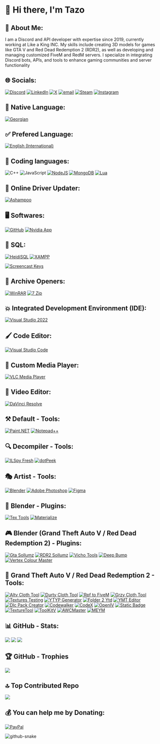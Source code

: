 # 👋 Hi there, I'm Tazo

## 💫 About Me:
I am a Discord and API developer with expertise since 2019, currently working at Like a King INC. My skills include creating 3D models for games like GTA V and Red Dead Redemption 2 (RDR2), as well as developing and managing customized FiveM and RedM servers. I specialize in integrating Discord bots, APIs, and tools to enhance gaming communities and server functionality

## 🌐 Socials:
[![Discord](https://img.shields.io/badge/Discord-%237289DA.svg?logo=discord&logoColor=white)](https://discord.com/users/1078307901694808164) 
[![LinkedIn](https://img.shields.io/badge/LinkedIn-%230077B5.svg?logo=linkedin&logoColor=white)](https://www.linkedin.com/in/tamazbenidze/) 
[![X](https://img.shields.io/badge/X-black.svg?logo=X&logoColor=white)](https://x.com/tamaz_benidze) 
[![email](https://img.shields.io/badge/Email-D14836?logo=gmail&logoColor=white)](mailto:tamaz.benidze16@gmail.com)
[![Steam](https://img.shields.io/badge/steam-blue?style=flat&logo=steam&logoColor=white)](https://steamcommunity.com/id/tamazius/)
[![Instagram](https://img.shields.io/badge/Instagram-%23E4405F.svg?logo=instagram&logoColor=white)](https://www.instagram.com/tamaz.benidze/)

## 👅 Native Language:
[![Georgian](https://img.shields.io/badge/GE-darkred?style=for-the-badge&label=Georgian&labelColor=white)](https://en.wikipedia.org/wiki/Georgia_(country))

## ✅ Prefered Language:
[![English (International)](https://img.shields.io/badge/EN-darkred?style=for-the-badge&label=English&labelColor=darkblue)](https://en.wikipedia.org/wiki/International_English)

## 📜 Coding languages:
![C++](https://img.shields.io/badge/c++-%2300599C.svg?style=for-the-badge&logo=c%2B%2B&logoColor=white)
![JavaScript](https://img.shields.io/badge/javascript-%23323330.svg?style=for-the-badge&logo=javascript&logoColor=%23F7DF1E)
[![NodeJS](https://img.shields.io/badge/node.js-6DA55F?style=for-the-badge&logo=node.js&logoColor=white)](https://nodejs.org/en)
[![MongoDB](https://img.shields.io/badge/MongoDB-%234ea94b.svg?style=for-the-badge&logo=mongodb&logoColor=white)](https://www.mongodb.com/)
[![Lua](https://img.shields.io/badge/lua-%232C2D72.svg?style=for-the-badge&logo=lua&logoColor=white)](https://www.lua.org/)

## 🧫 Online Driver Updater:
[![Ashampoo](https://img.shields.io/badge/Ashampoo-lightblue?style=for-the-badge)](https://www.ashampoo.com/)

## 🖥️ Softwares:
[![GitHub](https://img.shields.io/badge/GitHub-black?style=for-the-badge)](https://git-scm.com/)
[![Nvidia App](https://img.shields.io/badge/NVIDIA%20App-green?style=for-the-badge)](https://www.nvidia.com/en-us/software/nvidia-app/)

## 🧢 SQL:
[![HeidiSQL](https://img.shields.io/badge/SQL-white?style=for-the-badge&label=Heidi&labelColor=green)](https://www.heidisql.com/)
[![XAMPP](https://img.shields.io/badge/XAMPP-orange?style=for-the-badge)](https://www.apachefriends.org/)

[![Screencast Keys](https://img.shields.io/badge/Screencast%20Keys-black?style=for-the-badge)](https://extensions.blender.org/add-ons/screencast-keys/)

## 💼 Archive Openers:
[![WinRAR](https://img.shields.io/badge/WinRAR-red?style=for-the-badge)](https://www.rarlab.com/download.htm)
[![7 Zip](https://img.shields.io/badge/zip-white?style=for-the-badge&label=7&labelColor=black)](https://www.7-zip.org/download.html)

## 💥 Integrated Development Environment (IDE):
[![Visual Studio 2022](https://img.shields.io/badge/Visual%20Studio%202022-purple?style=for-the-badge)](https://visualstudio.microsoft.com/)

## 🖌️ Code Editor:
[![Visual Studio Code](https://img.shields.io/badge/Visual%20Studio%20Code-blue?style=for-the-badge)](https://code.visualstudio.com/)

## 🎴 Custom Media Player:
[![VLC Media Player](https://img.shields.io/badge/Media%20Player-white?style=for-the-badge&label=VLC&labelColor=orange)](https://www.videolan.org/)

## 🎥 Video Editor:
[![DaVinci Resolve](https://img.shields.io/badge/Resolve-red?style=for-the-badge&label=DaVinci&labelColor=yellow)](https://www.blackmagicdesign.com/products/davinciresolve)

## ⚒️ Default - Tools:
[![Paint.NET](https://img.shields.io/badge/.NET-blue?style=for-the-badge&label=Paint&labelColor=white)](https://www.getpaint.net/)
[![Notepad++](https://img.shields.io/badge/%2B%2B-green?style=for-the-badge&label=Notepad&labelColor=%23dcc576)](https://notepad-plus-plus.org/)

## 🔍 Decompiler - Tools:
[![ILSpy Fresh](https://img.shields.io/badge/Fresh-white?style=for-the-badge&label=ILSpy&labelColor=lightblue)](https://apps.microsoft.com/detail/xp8c26vdwlp4t4?launch=true&mode=full&hl=en-us&gl=ge&ocid=bingwebsearch)
[![dotPeek](https://img.shields.io/badge/Peek-white?style=for-the-badge&label=Dot&labelColor=black)](https://www.jetbrains.com/decompiler/)

## 🎭 Artist - Tools:
[![Blender](https://img.shields.io/badge/blender-orange?style=for-the-badge&logo=blender&logoColor=white)](https://www.blender.org/download/)
[![Adobe Photoshop](https://img.shields.io/badge/photoshop-blue?style=for-the-badge&logo=google%20photos&logoColor=white&label=adobe&labelColor=blue)](https://www.adobe.com/products/photoshop.html)
[![Figma](https://img.shields.io/badge/figma-black?style=for-the-badge&logo=figma&logoColor=white)](https://www.figma.com/downloads/)

## 🔌 Blender - Plugins:
[![Tex Tools](https://img.shields.io/badge/Tools-blue?style=for-the-badge&label=Tex&labelColor=red)](https://github.com/franMarz/TexTools-Blender/releases)
[![Materialize](https://img.shields.io/badge/Materialize-cyan?style=for-the-badge&cacheSeconds=https%3A%2F%2Fboundingboxsoftware.com%2Fmaterialize%2F)](https://boundingboxsoftware.com/materialize/)

## 🎮 Blender (Grand Theft Auto V / Red Dead Redemption 2) - Plugins:
[![Gta Sollumz](https://img.shields.io/badge/GTAV-darkgreen?style=for-the-badge&label=Sollumz&labelColor=orange)](https://docs.sollumz.org/)
[![RDR2 Sollumz](https://img.shields.io/badge/RDR2-darkred?style=for-the-badge&label=Sollumz&labelColor=orange)](https://github.com/Sollumz/Sollumz_RDR)
[![Vicho Tools](https://img.shields.io/badge/Tools-yellow?style=for-the-badge&label=Vicho&labelColor=orange)](https://github.com/Hancapo/VichoTools/releases)
[![Deep Bump](https://img.shields.io/badge/Bump-violet?style=for-the-badge&label=Deep&labelColor=pink)](https://github.com/HugoTini/DeepBump/releases)
[![Vertex Colour Master](https://img.shields.io/badge/VCM-green?style=for-the-badge)](https://github.com/andyp123/blender_vertex_color_master/releases)

## 🔧 Grand Theft Auto V / Red Dead Redemption 2 - Tools:
[![Altv Cloth Tool](https://img.shields.io/badge/tool-black?style=for-the-badge&label=altv%20cloth&labelColor=white)](https://github.com/indilo53/altv-cloth-tool/releases)
[![Durty Cloth Tool](https://img.shields.io/badge/tool-purple?style=for-the-badge&label=durty%20cloth&labelColor=pink)](https://gta.clothing/)
[![Rpf to FiveM](https://img.shields.io/badge/fivem-red?style=for-the-badge&label=rpf%202&labelColor=orange)](https://github.com/Frostcloud-Development/rpf2fivem-repository)
[![Grzy Cloth Tool](https://img.shields.io/badge/tool-gray?style=for-the-badge&label=grzy%20cloth&labelColor=%238A8B8B)](https://github.com/grzybeek/grzyClothTool/releases)
[![Textures Testing](https://img.shields.io/badge/Testing-yellow?style=for-the-badge&label=Textures&labelColor=cyan)](https://github.com/taz-o/TexturesTesting)
[![YTYP Generator](https://img.shields.io/badge/generator-cyan?style=for-the-badge&label=ytyp&labelColor=blue)](https://www.gta5-mods.com/tools/ytyp-generator-using-odrs)
[![Folder 2 Ytd](https://img.shields.io/badge/ytd-orange?style=for-the-badge&label=folder%202&labelColor=yellow)](https://github.com/Hancapo/Folder2YTD/releases)
[![YMT Editor](https://img.shields.io/badge/editor-green?style=for-the-badge&label=ymt&labelColor=%234b5320)](https://github.com/grzybeek/YMTEditor/releases)
[![Dlc Pack Creator](https://img.shields.io/badge/creator-darkblue?style=for-the-badge&label=dlc%20pack&labelColor=%23cd9575)](https://www.gta5-mods.com/tools/dlc-pack-creator)
[![Codewalker](https://img.shields.io/badge/codewalker-red?style=for-the-badge&color=%23fa7878)](https://discord.gg/65GXTz4XzE)
[![CodeX](https://img.shields.io/badge/codex-yellow?style=for-the-badge)](https://www.patreon.com/dexyfex)
[![OpenIV](https://img.shields.io/badge/openiv-gray?style=for-the-badge&color=%236e6e6e)](https://openiv.com/)
[![Static Badge](https://img.shields.io/badge/Sharp-lightgray?style=for-the-badge&label=Siren&labelColor=red)](https://docs.sirensharp.dev/)
[![TextureTool](https://img.shields.io/badge/Toolkit-black?style=for-the-badge&label=Texture&labelColor=black)](https://www.gta5-mods.com/tools/texture-toolkit)
[![ToolKitV](https://img.shields.io/badge/V-purple?style=for-the-badge&label=ToolKit&labelColor=black)](https://umbrella.re/)
[![AWCMaster](https://img.shields.io/badge/AWCMaster-pink?style=for-the-badge)](https://github.com/qyful/AWCMaster)
[![MEYM](https://img.shields.io/badge/ME2YM-black?style=for-the-badge)](https://www.gta5-mods.com/tools/mapeditor-2-ymap-converter)

## 📊 GitHub - Stats:

![](https://github-readme-stats.vercel.app/api?username=taz-o&theme=gruvbox&hide_border=true&include_all_commits=false&count_private=false)
![](https://nirzak-streak-stats.vercel.app/?user=taz-o&theme=gruvbox&hide_border=true)
![](https://github-readme-stats.vercel.app/api/top-langs/?username=taz-o&theme=gruvbox&hide_border=true&include_all_commits=false&count_private=false&layout=compact)

## 🏆 GitHub - Trophies

![](https://github-profile-trophy.vercel.app/?username=taz-o&theme=gruvbox&no-frame=true&no-bg=true&margin-w=4)

## 🔝 Top Contributed Repo

![](https://github-contributor-stats.vercel.app/api?username=taz-o&limit=5&theme=gruvbox&combine_all_yearly_contributions=true)

## 💰 You can help me by Donating:
[![PayPal](https://img.shields.io/badge/PayPal-00457C?style=for-the-badge&logo=paypal&logoColor=white)](https://paypal.me/https://paypal.me/tamazza)

<picture>
  <source media="(prefers-color-scheme: dark)" srcset="https://raw.githubusercontent.com/tobiasmeyhoefer/tobiasmeyhoefer/output/github-snake-dark.svg" />
  <source media="(prefers-color-scheme: light)" srcset="https://raw.githubusercontent.com/tobiasmeyhoefer/tobiasmeyhoefer/output/github-snake.svg" />
  <img alt="github-snake" src="https://raw.githubusercontent.com/tobiasmeyhoefer/tobiasmeyhoefer/output/github-snake.svg" />
</picture>
